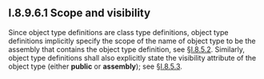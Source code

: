 ## I.8.9.6.1 Scope and visibility

Since object type definitions are class type definitions, object type definitions implicitly specify the scope of the name of object type to be the assembly that contains the object type definition, see §[I.8.5.2](i.8.5.2-assemblies-and-scoping.md). Similarly, object type definitions shall also explicitly state the visibility attribute of the object type (either **public** or **assembly**); see §[I.8.5.3](i.8.5.3-visibility-accessibility-and-security.md).
